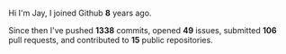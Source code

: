 Hi I'm Jay, I joined Github **8** years ago.

Since then I've pushed **1338** commits, opened **49** issues, submitted **106** pull requests, and contributed to **15** public repositories.
